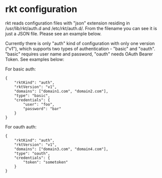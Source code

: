 # rkt configuration

rkt reads configuration files with "json" extension residing in
/usr/lib/rkt/auth.d and /etc/rkt/auth.d/. From the filename you can
see it is just a JSON file. Please see an example below.

Currently there is only "auth" kind of configuration with only one
version ("v1"), which supports two types of authentication - "basic"
and "oauth". "basic" requires user name and password, "oauth" needs
OAuth Bearer Token. See examples below:

For basic auth:
```
{
	"rktKind": "auth",
	"rktVersion": "v1",
	"domains": ["domain1.com", "domain2.com"],
	"type": "basic",
	"credentials": {
		"user": "foo",
		"password": "bar"
	}
}
```

For oauth auth:
```
{
	"rktKind": "auth",
	"rktVersion": "v1",
	"domains": ["domain3.com", "domain4.com"],
	"type": "oauth",
	"credentials": {
		"token": "sometoken"
	}
}
```
